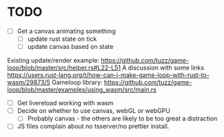 # TODO

- [ ] Get a canvas animating something
  - [ ] update rust state on tick
  - [ ] update canvas based on state

Existing update/render example: https://github.com/tuzz/game-loop/blob/master/src/helper.rs#L22-L51
A discussion with some links https://users.rust-lang.org/t/how-can-i-make-game-loop-with-rust-to-wasm/29873/5
Gameloop library: https://github.com/tuzz/game-loop/blob/master/examples/using_wasm/src/main.rs


- [ ] Get livereload working with wasm
- [ ] Decide on whether to use canvas, webGL or webGPU
  - [ ] Probably canvas - the others are likely to be too great a distraction

- [ ] JS files complain about no tsserver/no prettier install.
